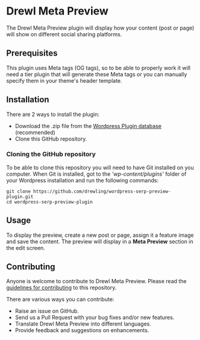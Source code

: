 # Drewl Meta Preview

The Drewl Meta Preview plugin will display how your content (post or page) will show on different social sharing platforms.

## Prerequisites

This plugin uses Meta tags (OG tags), so to be able to properly work it will need a tier plugin that will generate these Meta tags or you can manually specify them in your theme's header template.

## Installation

There are 2 ways to install the plugin: 

* Download the .zip file from the [Wordpress Plugin database](https://wordpress.org/plugins/drewl-meta-preview/) (recommended) 
* Clone this GitHub repository.

### Cloning the GitHub repository

To be able to clone this repository you will need to have Git installed on you computer. When Git is installed, got to the _'wp-content/plugins'_ folder of your Wordpress installation and run the following commands:

```
git clone https://github.com/drewling/wordpress-serp-preview-plugin.git
cd wordpress-serp-preview-plugin
```

## Usage

To display the preview, create a new post or page, assign it a feature image and save the content. The preview will display in a __Meta Preview__ section in the edit screen.

## Contributing

Anyone is welcome to contribute to Drewl Meta Preview. Please read the [guidelines for contributing](https://githb.com/) to this repository.

There are various ways you can contribute:

* Raise an issue on GitHub.
* Send us a Pull Request with your bug fixes and/or new features.
* Translate Drewl Meta Preview into different languages.
* Provide feedback and suggestions on enhancements.
